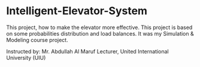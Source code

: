 # Intelligent-Elevator-System
This project, how to make the elevator more effective. This project is based on some probabilities distribution and load balances.
It was my Simulation & Modeling course project.

Instructed by:
Mr. Abdullah Al Maruf
Lecturer, United International University (UIU)
